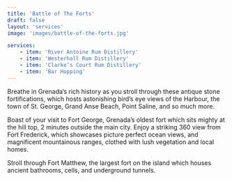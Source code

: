 ```yaml
---
title: 'Battle of The Forts'
draft: false
layout: 'services'
image: 'images/battle-of-the-forts.jpg'

services:
    - item: 'River Antoine Rum Distillery'
    - item: 'Westerhall Rum Distillery'
    - item: 'Clarke’s Court Rum Distillery'
    - item: 'Bar Hopping'
---
```


Breathe in Grenada’s rich history as you stroll through these antique stone fortifications, which hosts astonishing bird’s eye views of the Harbour, the town of St. George, Grand Anse Beach, Point Saline, and so much more.

Boast of your visit to Fort George, Grenada’s oldest fort which sits mighty at the hill top, 2 minutes outside the main city. Enjoy a striking 360 view from Fort Frederick, which showcases picture perfect ocean views, and magnificent mountainous ranges, clothed with lush vegetation and local homes.

Stroll through Fort Matthew, the largest fort on the island which houses ancient bathrooms, cells, and underground tunnels.
